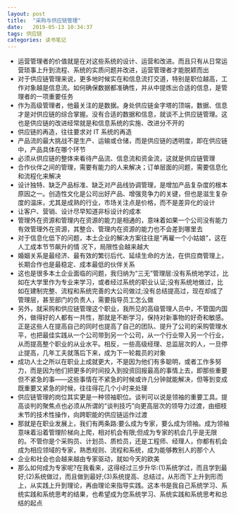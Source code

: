 ```yaml
---
layout: post
title:  "采购与供应链管理"
date:   2019-05-13 10:34:37
tags: 供应链 
categories: 读书笔记
---
```


- 运营管理者的价值就是在对这些系统的设计、运营和改进。而且只有从日常运营琐事上升到流程、系统的实质问题并改进，运营管理者才能脱颖而出
- 对于供应链管理来说，更多地时候实在和信息流打交道，特别是职位越高，工作对象越是信息流。如何确保数据都准确性，并从中提炼出合适的信息，是管理者的一项重要任务
- 作为高级管理者，他最关注的是数据。身处供应链金字塔的顶端，数据、信息才是对供应链的综合掌握。没有合适的数据和信息，就谈不上供应链管理。这也是供应链的改进经常就是和信息系统的实施、改进分不开的
- 供应链的再造，往往要求对 IT 系统的再造
- 产品流的最大挑战不是生产、运输或仓储，而是供应链的透明度，即在供应链中，产品具体在哪个环节
- 必须从供应链的整体来看待产品流、信息流和资金流，这就是供应链管理
- 合作伙伴之间的管理，需要有能力的人来解决；订单层面的问题，需要信息化和流程化来解决
- 设计独特、缺乏产品标准、缺乏对产品线协调管理，是增加产品复杂度的根本原因之一。创造性文化是公司出好产品、增强竞争力的关键，但也是滋生复杂度的温床，尤其是成熟的行业，市场关注点是价格，而不是差异化的设计
- 让客户、营销、设计尽早知道非标设计的成本
- 管理外在资源和管理内在资源的能力是相通的，意味着如果一个公司没有能力有效管理外在资源，其整合、管理内在资源的能力也不会差到哪里去
- 对于信息化低下的问题，本土企业的解决方案往往是“再雇一个小姑娘”，这在人工成本节节飙升的情
 况下，局限性会越来越大
- 婚姻关系是最经济、最有效的繁衍后代、延续生命的方法，在供应商管理上，长期合作也是最稳定、成本最低的伙伴关系
- 这也是很多本土企业面临的问题，我归纳为“三无”管理层:没有系统地学过，比如在大学里作为专业来学习，或者经过系统的职业认证;没有系统地做过，比如在建制完整、流程和系统完善的大公司做过;没有总结提高过，现在却成了管理层，甚至部门的负责人，需要指导员工怎么做
- 另外，就采购和供应链管理这个职业，我所见的高级管理人员中，不管国内国外，做得好的人都有一共性，那就是不断学习，保持对新事物的好奇和敏感。正是这些人在提高自己的同时也提高了自己的团队、提升了公司的采购管理水平，也把最佳实践从一个公司带到另一个公司，从一个行业带入另一个行业，从而提高整个职业的从业水平。相反，一些高级经理、总监层次的人，一旦停止提高，几年工夫就落后下来，成为下一轮裁员的对象
- 成功人士之所以在职业上成就更大，不是因为他们有多聪明，或者工作多努力，而是因为他们把更多的时间投入到投资回报最高的事情上去，即那些重要但不紧急的事——这些事情在不紧急的时候或许几分钟就能解决，但等到变成既重要又紧急的时候，往往得花几个小时来处理
- 供应链管理的岗位其实更是一种领袖职位。谈判可以说是领袖的重要工具。提高谈判的聚焦点也必须从所谓的“谈判技巧”向更高层次的领导力过渡，由细枝末节的技术性操作，向跨职能的供应链运作过渡
- 那就是在职业发展上，我们有两条路:要么成为专家，要么成为领袖。成为领袖意味着沿着管理阶梯向上爬，相对机会有限;但成为专家的机会几乎是无限的。不管你是个采购员、计划员、质检员，还是工程师、经理人，你都有机会成为相应领域的专家，熟悉规则、流程和系统，成为能够教别人的那个人
- 企业和社会也会越来越由专家驱动，就如今天的欧美
- 那么如何成为专家呢?在我看来，这得经过三步升华:(1)系统学过，而且学到最好;(2)系统做过，而且做到最好;(3)系统提高、总结过，从形而下上升到形而上，从实践上升到理论，再由理论来指导实践。这本书是我自己系统学习、系统实践和系统思考的结果，也希望成为您系统学习、系统实践和系统思考和总结的起点
